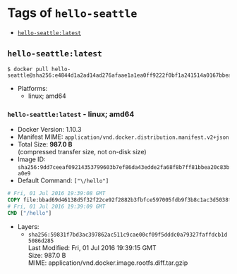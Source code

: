 <!-- THIS FILE IS GENERATED VIA './update-remote.sh' -->

# Tags of `hello-seattle`

-	[`hello-seattle:latest`](#hello-seattlelatest)

## `hello-seattle:latest`

```console
$ docker pull hello-seattle@sha256:e4844d1a2ad14ad276afaae1a1ea0ff9222f0bf1a241514a0167bbea13f74a23
```

-	Platforms:
	-	linux; amd64

### `hello-seattle:latest` - linux; amd64

-	Docker Version: 1.10.3
-	Manifest MIME: `application/vnd.docker.distribution.manifest.v2+json`
-	Total Size: **987.0 B**  
	(compressed transfer size, not on-disk size)
-	Image ID: `sha256:9dd7ceeaf09214353799603b7ef86da43edde2fa68f8b7ff81bbea20c83ba0e9`
-	Default Command: `["\/hello"]`

```dockerfile
# Fri, 01 Jul 2016 19:39:08 GMT
COPY file:bbad69d46138d5f32f22ce92f2882b3fbfce597005fdb9f3b8c1ac3d5038f519 in /
# Fri, 01 Jul 2016 19:39:09 GMT
CMD ["/hello"]
```

-	Layers:
	-	`sha256:59831f7bd3ac397862ac511c9cae00cf09f5dddc0a79327faffdcb1d5086d285`  
		Last Modified: Fri, 01 Jul 2016 19:39:15 GMT  
		Size: 987.0 B  
		MIME: application/vnd.docker.image.rootfs.diff.tar.gzip
